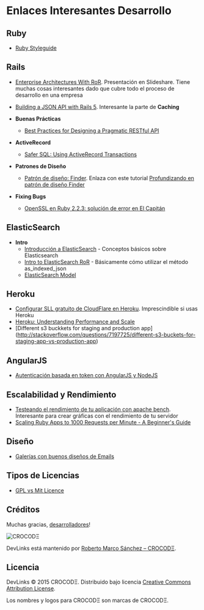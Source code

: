 Enlaces Interesantes Desarrollo
===============================

Ruby
----

* [Ruby Styleguide](https://github.com/styleguide/ruby)

Rails
-----

* [Enterprise Architectures With RoR](http://www.slideshare.net/kigster/enterprise-architectures-with-ruby-and-rails?next_slideshow=3). Presentación en Slideshare. Tiene muchas cosas interesantes dado que cubre todo el proceso de desarrollo en una empresa
* [Building a JSON API with Rails 5](https://blog.codeship.com/building-a-json-api-with-rails-5/). Interesante la parte de **Caching**

* **Buenas Prácticas**
	* [Best Practices for Designing a Pragmatic RESTful API](http://www.vinaysahni.com/best-practices-for-a-pragmatic-restful-api#authentication)

* **ActiveRecord**
	* [Safer SQL: Using ActiveRecord Transactions](http://vaidehijoshi.github.io/blog/2015/08/18/safer-sql-using-activerecord-transactions/)

* **Patrones de Diseño**
	* [Patrón de diseño: Finder](http://twin.github.io/finder-objects/). Enlaza con este tutorial [Profundizando en patrón de diseño Finder](http://vaidehijoshi.github.io/blog/2015/10/27/digging-into-the-finder-object-pattern/)

* **Fixing Bugs**
	* [OpenSSL en Ruby 2.2.3: solución de error en El Capitán](http://siawyoung.com/coding/ruby/openssl-ruby-223-rvm.html)

ElasticSearch
-------------

* **Intro**
	* [Introducción a ElasticSearch](http://aluxion.com/blog/introduccion-a-elasticsearch/) - Conceptos básicos sobre Elasticsearch
	* [Intro to ElasticSearch RoR](http://aaronvb.com/articles/intro-to-elasticsearch-ruby-on-rails-part-1.html) - Básicamente cómo utilizar el método as_indexed_json
	* [ElasticSearch Model](https://github.com/elastic/elasticsearch-rails/tree/master/elasticsearch-model)
	
Heroku
------

* [Configurar SLL gratuito de CloudFlare en Heroku](https://robots.thoughtbot.com/set-up-cloudflare-free-ssl-on-heroku). Imprescindible si usas Heroku
* [Heroku: Understanding Performance and Scale](https://www.safaribooksonline.com/library/view/heroku-up-and/9781449341381/ch03.html)
* [Different s3 buckkets for staging and production app] (http://stackoverflow.com/questions/7197725/different-s3-buckets-for-staging-app-vs-production-app)

AngularJS
---------

* [Autenticación basada en token con AngularJS y NodeJS](http://code.tutsplus.com/es/tutorials/token-based-authentication-with-angularjs-nodejs--cms-22543)

Escalabilidad y Rendimiento
---------------------------

* [Testeando el rendimiento de tu aplicación con apache bench](https://blog.diacode.com/testeando-el-rendimiento-de-tu-aplicacion-con-apache-bench). Interesante para crear gráficas con el rendimiento de tu servidor
* [Scaling Ruby Apps to 1000 Requests per Minute - A Beginner's Guide](http://www.nateberkopec.com/2015/07/29/scaling-ruby-apps-to-1000-rpm.html )

Diseño
------

* [Galerías con buenos diseños de Emails](http://reallygoodemails.com/category/announcement/)

Tipos de Licencias
------------------

* [GPL vs Mit Licence](https://lukasa.co.uk/2012/05/GPL_vs_MIT_Which_License_To_Use/)

Créditos
--------

Muchas gracias, [desarrolladores](https://github.com/robmarco/devlinks/graphs/contributors)!

![CROCODΞ](http://crocode.mobi/images/crocode_logo.png)

DevLinks está mantenido por [Roberto Marco Sánchez – CROCODΞ](http://www.crocode.mobi).

Licencia
-------

DevLinks © 2015 CROCODΞ. Distribuido bajo licencia [Creative Commons
Attribution License](http://creativecommons.org/licenses/by/3.0/).

Los nombres y logos para CROCODΞ son marcas de CROCODΞ.
